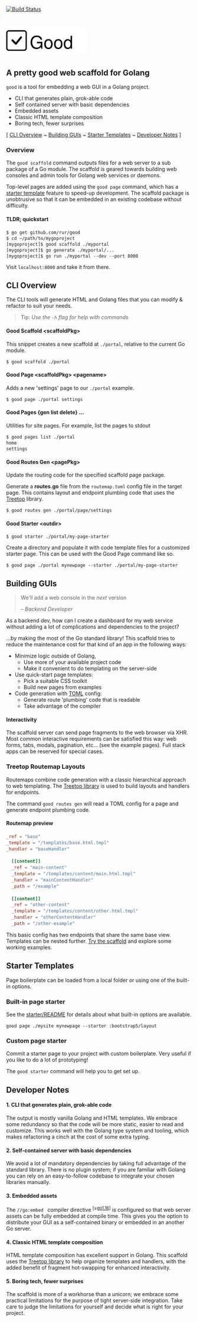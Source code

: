 [![Build Status](https://app.travis-ci.com/rur/good.svg?branch=main)](https://app.travis-ci.com/rur/good)

# <img src="docs/readme_logo.svg" alt="Good Web Scaffold"/>

## A pretty good web scaffold for Golang

`good` is a tool for embedding a web GUI in a Golang project.

- CLI that generates plain, grok-able code
- Self contained server with basic dependencies
- Embedded assets
- Classic HTML template composition
- Boring tech, fewer surprises

[ [CLI Overview](#cli-overview) ~
[Building GUIs](#building-guis) ~
[Starter Templates](#starter-templates) ~
[Developer Notes](#developer-notes) ]

### Overview

The `good scaffold` command outputs files for a web server to a sub package of a
Go module. The scaffold is geared towards building web consoles and admin tools
for Golang web services or daemons.

Top-level pages are added using the `good page` command, which has a
[starter template](#starter-templates) feature to speed-up development. The scaffold package
is unobtrusive so that it can be embedded in an existing codebase without difficulty.

#### TLDR; quickstart

    $ go get github.com/rur/good
    $ cd ~/path/to/mygoproject
    [mygoproject]$ good scaffold ./myportal
    [mygoproject]$ go generate ./myportal/...
    [mygoproject]$ go run ./myportal --dev --port 8000

Visit `localhost:8000` and take it from there.

## CLI Overview

The CLI tools will generate HTML and Golang files that you can modify & refactor
to suit your needs.

> Tip: _Use the `-h` flag for help with commands_

#### Good Scaffold \<scaffoldPkg\>

This snippet creates a new scaffold at `./portal`, relative to the current Go module.

    $ good scaffold ./portal

#### Good Page \<scaffoldPkg\> \<pagename\>

Adds a new 'settings' page to our `./portal` example.

    $ good page ./portal settings

#### Good Pages {gen list delete} ...

Utilities for site pages. For example, list the pages to stdout

    $ good pages list ./portal
    home
    settings

#### Good Routes Gen \<pagePkg\>

Update the routing code for the specified scaffold page package.

Generate a __routes.go__ file from the `routemap.toml` config file in the target page. This
contains layout and endpoint plumbing code that uses the [Treetop](https://github.com/rur/treetop) library.


    $ good routes gen ./portal/page/settings

#### Good Starter \<outdir\>

    $ good starter ./portal/my-page-starter

Create a directory and populate it with code template files for a customized starter page.
This can be used with the Good Page command like so.

    $ good page ./portal mynewpage --starter ./portal/my-page-starter

## Building GUIs

> We'll add a web console in the _next_ version
>
>_– Backend Developer_

As a backend dev, how can I create a dashboard for my web service
without adding a lot of complications and dependencies to the project?

...by making the most of the Go standard library! This scaffold tries to reduce the
maintenance cost for that kind of an app in the following ways:

* Minimize logic outside of Golang,
  * Use more of your available project code
  * Make it convenient to do templating on the server-side
* Use quick-start page templates:
  * Pick a suitable CSS toolkit
  * Build new pages from examples
* Code generation with [TOML](https://toml.io/en/) config:
  * Generate route 'plumbing' code that is readable
  * Take advantage of the compiler

#### Interactivity

The scaffold server can send page fragments to the web browser via XHR.
Most common interactive requirements can be satisfied this way: web forms, tabs, modals,
pagination, etc... (see the example pages). Full stack
apps can be reserved for special cases.

### Treetop Routemap Layouts

Routemaps combine code generation with a classic hierarchical approach to web
templating. The [Treetop library](https://github.com/rur/treetop) is used to build layouts and handlers
for endpoints.

The command `good routes gen` will read a TOML config for a page and generate endpoint plumbing code.

#### Routemap preview

```TOML
_ref = "base"
_template = "/templates/base.html.tmpl"
_handler = "baseHandler"

  [[content]]
  _ref = "main-content"
  _template = "/templates/content/main.html.tmpl"
  _handler = "mainContentHandler"
  _path = "/example"

  [[content]]
  _ref = "other-content"
  _template = "/templates/content/other.html.tmpl"
  _handler = "otherContentHandler"
  _path = "/other-example"
```

This basic config has two endpoints that share the same base view. Templates can be nested further.
[Try the scaffold](#tldr-quickstart) and explore some working examples.


## Starter Templates

Page boilerplate can be loaded from a local folder or using one of the built-in options.


### Built-in page starter

See the [starter/README](starter/README.md) for details about what built-in options are available.

```
good page ./mysite mynewpage --starter :bootstrap5/layout
```

### Custom page starter

Commit a starter page to your project with custom boilerplate. Very useful if
you like to do a lot of prototyping!

The `good starter` command will help you to get set up.


## Developer Notes

#### 1. CLI that generates plain, grok-able code

The output is mostly vanilla Golang and HTML templates. We embrace some redundancy
so that the code will be more static, easier to read and customize.
This works well with the Golang type system and tooling, which makes refactoring a cinch
at the cost of some extra typing.

#### 2. Self-contained server with basic dependencies

We avoid a lot of mandatory dependencies by taking full advantage of the standard library.
There is no plugin system; if you are familiar with Golang you can rely on an easy-to-follow
codebase to integrate your chosen libraries manually.

#### 3. Embedded assets

The `//go:embed ` compiler directive <sup>[≥[go1.16](https://golang.org/doc/go1.16#library-embed)]</sup>
is configured so that web server assets can be fully embedded at compile time.
This gives you the option to distribute your GUI as a self-contained binary or embedded in an
another Go server.

#### 4. Classic HTML template composition

HTML template composition has excellent support in Golang. This scaffold uses the
[Treetop library](https://github.com/rur/treetop) to help organize templates and handlers,
with the added benefit of fragment hot-swapping for enhanced interactivity.

#### 5. Boring tech, fewer surprises

The scaffold is more of a workhorse than a unicorn; we embrace some practical
limitations for the purpose of tight server-side integration.
Take care to judge the limitations for yourself and decide what is right for your project.
